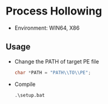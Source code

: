 # Process Hollowing

- Environment: WIN64, X86

## Usage

- Change the PATH of target PE file
    ```cpp
    char *PATH = "PATH\\TO\\PE";
    ```
    
- Compile
    ```
    .\setup.bat
    ```

